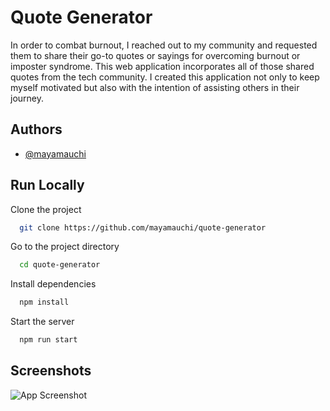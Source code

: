 
# Quote Generator

In order to combat burnout, I reached out to my community and requested them to share their go-to quotes or sayings for overcoming burnout or imposter syndrome. This web application incorporates all of those shared quotes from the tech community. I created this application not only to keep myself motivated but also with the intention of assisting others in their journey.


## Authors

- [@mayamauchi](https://github.com/mayamauchi)


## Run Locally

Clone the project

```bash
  git clone https://github.com/mayamauchi/quote-generator
```

Go to the project directory

```bash
  cd quote-generator
```

Install dependencies

```bash
  npm install
```

Start the server

```bash
  npm run start
```


## Screenshots

![App Screenshot](https://maayayamauchi.com/images/Quotes.jpg)

